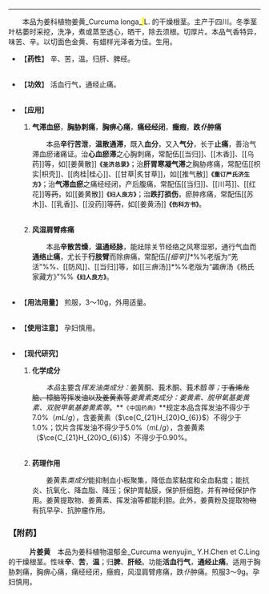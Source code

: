 ---
&emsp;&emsp;本品为姜科植物姜黄_Curcuma longa_<mark> </mark> L. 的干燥根茎。主产于四川。冬季茎叶枯萎时采挖，洗净，煮或蒸至透心，晒干，除去须根。切厚片。本品气香特异，味苦、辛。以切面色金黄、有蜡样光泽者为佳。生用。

- 【**药性**】
	辛、苦，温。归肝、脾经。<br></br>

- 【**功效**】
	活血行气，通经止痛。<br></br>

- 【**应用**】
	1. **气滞血瘀**，**胸胁刺痛**，**胸痹心痛**，**痛经经闭**，**癥瘕**，**跌<dfn>仆</dfn>肿痛**
		
		&emsp;&emsp;本品**辛行苦泄**，**温散通滞**，既入**血分**，又入**气分**，长于**止痛**，善治气滞血瘀诸痛证。治**心血瘀滞**之心胸刺痛，常配伍[[当归]]、[[木香]]、[[乌药]]等，如[[姜黄散]]**`《圣济总录》`**；治**肝胃寒凝气滞**之胸胁疼痛，常配伍[[枳实|枳壳]]、[[肉桂|桂心]]、[[甘草|炙甘草]]，如[[推气散]]**`《重订严氏济生方》`**；治**气滞血瘀**之痛经经闭，产后腹痛，常配伍[[当归]]、[[川芎]]、[[红花]]等~~药~~，如[[姜黄散]]**`《妇人良方》`**；治**跌打损伤**，瘀肿疼痛，常配伍[[苏木]]、[[乳香]]、[[没药]]等~~药~~，如[[姜黄汤]]**`《伤科方书》`**。<br></br>
	
	2. **风湿肩臂疼痛**
		
		&emsp;&emsp;本品**辛散苦燥**，**温通经脉**，能祛除关节经络之风寒湿邪，通行气血而**通络止痛**，尤长于**行肢臂**而除痹痛，常配伍<dfn>[[细辛]]\*</dfn>%%老版为“羌活”%%、[[防风]]、[[当归]]等，如[[三痹汤]]<dfn>\*</dfn>%%老版为“蠲痹汤《杨氏家藏方》”%%**`《妇人良方》`**。<br></br>

- 【**用法用量**】
	煎服，3～10g，外用适量。<br></br>

- 【**使用注意**】
	孕妇慎用。<br></br>

- 【**现代研究**】
	1. **化学成分**
		
		&emsp;&emsp;<dfn>本品</dfn>主要含<dfn>挥发油类成分：</dfn>姜黄酮、莪术酮、莪术醇<dfn>等；</dfn>~~丁香烯龙脑、樟脑等挥发油以及姜黄素等~~<dfn>姜黄素类成分：姜黄素、脱甲氧基姜黄素、双脱甲氧基姜黄素等</dfn>。**`《中国药典》`**规定本品含挥发油不得少于7.0%（$mL/g$），含姜黄素（$\ce{C_{21}H_{20}O_{6}}$）不得少于1.0%；饮片含挥发油不得少于5.0%（$mL/g$），含姜黄素（$\ce{C_{21}H_{20}O_{6}}$）不得少于0.90%。<br></br>
	
	2. **药理作用**
		
		&emsp;&emsp;姜黄素<dfn>类成分</dfn>能抑制血小板聚集，降低血浆黏度和全血黏度；能抗炎、抗氧化、降血脂、降压；保护胃黏膜，保护肝细胞，并有神经保护作用。姜黄提取物、姜黄素、挥发油等都能利胆。此外，姜黄粉及提取物~~物~~有抗早孕、抗肿瘤作用。

### 【附药】

&emsp;&emsp;&emsp;**片姜黄**&emsp;本品为姜科植物温郁金_Curcuma wenyujin_ Y.H.Chen et C.Ling的干燥根茎。性味**辛**、**苦**，**温**；归**脾**、**肝经**。功能**活血行气**，**通经止痛**。适用于胸胁刺痛，胸痹心痛，痛经经闭，癥瘕，风湿肩臂疼痛，跌<dfn>仆</dfn>肿痛。煎服3～9g。孕妇慎用。